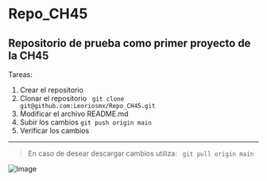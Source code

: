 # Repo_CH45
## Repositorio de prueba como primer proyecto de la CH45

Tareas:
1. Crear el repositorio
2. Clonar el repositorio
``` git clone git@github.com:Leoriosmx/Repo_CH45.git```
3. Modificar el archivo README.md
4. Subir los cambios 
` git push origin main `
5. Verificar los cambios


--- 
> En caso de desear descargar cambios utiliza: 
` git pull origin main`

![Image](https://github.com/fluidicon.png) 








